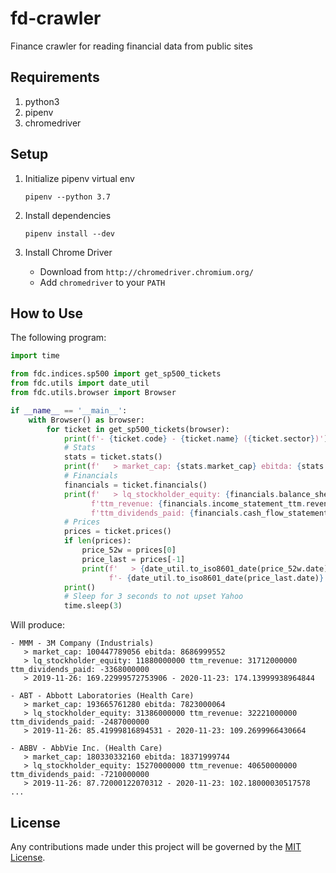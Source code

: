 fd-crawler
==========
Finance crawler for reading financial data from public sites


Requirements
------------
1. python3
2. pipenv
3. chromedriver

Setup
-----
1. Initialize pipenv virtual env
    ```
    pipenv --python 3.7
    ``` 

2. Install dependencies
   ```
   pipenv install --dev
   ```
   
3. Install Chrome Driver
   * Download from `http://chromedriver.chromium.org/`
   * Add `chromedriver` to your `PATH`
   
   
How to Use
----------

The following program:
```python
import time

from fdc.indices.sp500 import get_sp500_tickets
from fdc.utils import date_util
from fdc.utils.browser import Browser

if __name__ == '__main__':
    with Browser() as browser:
        for ticket in get_sp500_tickets(browser):
            print(f'- {ticket.code} - {ticket.name} ({ticket.sector})')
            # Stats
            stats = ticket.stats()
            print(f'   > market_cap: {stats.market_cap} ebitda: {stats.ebitda}')
            # Financials
            financials = ticket.financials()
            print(f'   > lq_stockholder_equity: {financials.balance_sheet_lq.stockholder_equity} '
                  f'ttm_revenue: {financials.income_statement_ttm.revenue} '
                  f'ttm_dividends_paid: {financials.cash_flow_statement_ttm.dividends_paid}')
            # Prices
            prices = ticket.prices()
            if len(prices):
                price_52w = prices[0]
                price_last = prices[-1]
                print(f'   > {date_util.to_iso8601_date(price_52w.date)}: {price_52w.price} '
                      f'- {date_util.to_iso8601_date(price_last.date)}: {price_last.price}')
            print()
            # Sleep for 3 seconds to not upset Yahoo
            time.sleep(3)
```

Will produce:
```
- MMM - 3M Company (Industrials)
   > market_cap: 100447789056 ebitda: 8686999552
   > lq_stockholder_equity: 11880000000 ttm_revenue: 31712000000 ttm_dividends_paid: -3368000000
   > 2019-11-26: 169.22999572753906 - 2020-11-23: 174.13999938964844

- ABT - Abbott Laboratories (Health Care)
   > market_cap: 193665761280 ebitda: 7823000064
   > lq_stockholder_equity: 31386000000 ttm_revenue: 32221000000 ttm_dividends_paid: -2487000000
   > 2019-11-26: 85.41999816894531 - 2020-11-23: 109.2699966430664

- ABBV - AbbVie Inc. (Health Care)
   > market_cap: 180330332160 ebitda: 18371999744
   > lq_stockholder_equity: 15270000000 ttm_revenue: 40650000000 ttm_dividends_paid: -7210000000
   > 2019-11-26: 87.72000122070312 - 2020-11-23: 102.18000030517578
...
```
   
License
-------
Any contributions made under this project will be governed by the [MIT License](./LICENSE.md).